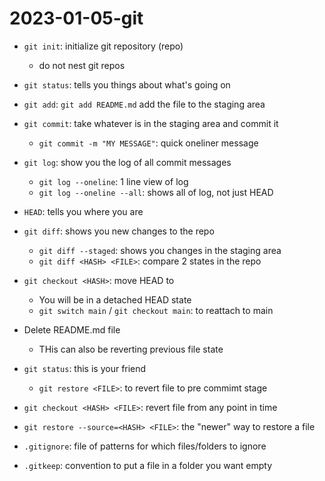 # 2023-01-05-git

- `git init`: initialize git repository (repo)
	- do not nest git repos
- `git status`: tells you things about what's going on

- `git add`: `git add README.md` add the file to the staging area
- `git commit`: take whatever is in the staging area and commit it
	- `git commit -m "MY MESSAGE"`: quick oneliner message

- `git log`: show you the log of all commit messages
	- `git log --oneline`: 1 line view of log
	- `git log --oneline --all`: shows all of log, not just HEAD

- `HEAD`: tells you where you are

- `git diff`: shows you new changes to the repo
	- `git diff --staged`: shows you changes in the staging area
	- `git diff <HASH> <FILE>`: compare 2 states in the repo

- `git checkout <HASH>`: move HEAD to <HASH>
	- You will be in a detached HEAD state
	- `git switch main` / `git checkout main`: to reattach to main

- Delete README.md file
	- THis can also be reverting previous file state
- `git status`: this is your friend
	- `git restore <FILE>`: to revert file to pre commimt stage
- `git checkout <HASH> <FILE>`: revert file from any point in time
- `git restore --source=<HASH> <FILE>`: the "newer" way to restore a file

- `.gitignore`: file of patterns for which files/folders to ignore
- `.gitkeep`: convention to put a file in a folder you want empty

